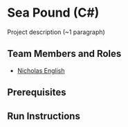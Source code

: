 # Sea Pound (C#)

Project description (~1 paragraph)

## Team Members and Roles

* [Nicholas English](https://github.com/NWEenglish/CIS641-HW2-English)

## Prerequisites

## Run Instructions
